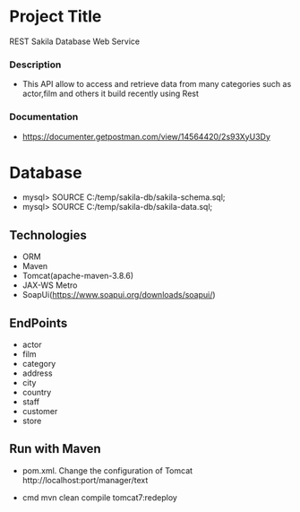 

# Project Title
REST Sakila Database Web Service

### Description
- This API allow  to access and retrieve data from many categories such as actor,film and others
it build recently using Rest

### Documentation 
- https://documenter.getpostman.com/view/14564420/2s93XyU3Dy


# Database
- mysql> SOURCE C:/temp/sakila-db/sakila-schema.sql;
- mysql> SOURCE C:/temp/sakila-db/sakila-data.sql;

##  Technologies
- ORM
- Maven
- Tomcat(apache-maven-3.8.6)
- JAX-WS Metro
- SoapUi(https://www.soapui.org/downloads/soapui/)

##  EndPoints
 - actor
 - film
 - category
 - address
 - city
 - country
 - staff
 - customer
 - store

## Run with Maven

- pom.xml.
Change the configuration of Tomcat 
     http://localhost:port/manager/text

- cmd 
mvn clean compile tomcat7:redeploy





